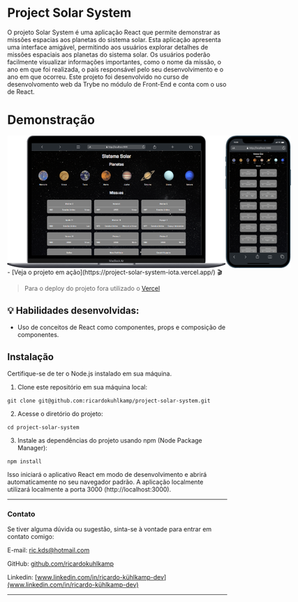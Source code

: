 # Project Solar System
O projeto Solar System é uma aplicação React que permite demonstrar as missões espacias aos planetas do sistema solar. Esta aplicação apresenta uma interface amigável, permitindo aos usuários explorar detalhes de missões espaciais aos planetas do sistema solar. Os usuários poderão facilmente visualizar informações importantes, como o nome da missão, o ano em que foi realizada, o país responsável pelo seu desenvolvimento e o ano em que ocorreu.
Este projeto foi desenvolvido no curso de desenvolvomento web da Trybe no módulo de Front-End e conta com o uso de React.
# Demonstração

<div style="display:flex" >
  <img src="./src/images/desktop-solar-system.png" alt="macBook" style="width: 500px" />

  <img src="./src/images/mobile-solar-system.png" alt="macBook" style="width: 150px" />
</div>
- [Veja o projeto em ação](https://project-solar-system-iota.vercel.app/) 🎬

> Para o deploy do projeto fora utilizado o [Vercel](https://vercel.com/)

## 💡 Habilidades desenvolvidas:

- Uso de conceitos de React como componentes, props e composição de componentes.

## Instalação
Certifique-se de ter o Node.js instalado em sua máquina.

1.  Clone este repositório em sua máquina local:
```
git clone git@github.com:ricardokuhlkamp/project-solar-system.git
```
2.  Acesse o diretório do projeto:
```
cd project-solar-system
```
3.  Instale as dependências do projeto usando npm (Node Package Manager):
```
npm install
```
Isso iniciará o aplicativo React em modo de desenvolvimento e abrirá automaticamente no seu navegador padrão. A aplicação localmente utilizará localmente a porta 3000 (http://localhost:3000).

---

### __Contato__
Se tiver alguma dúvida ou sugestão, sinta-se à vontade para entrar em contato comigo:

E-mail: <ric.kds@hotmail.com>

GitHub: [github.com/ricardokuhlkamp](https://github.com/ricardokuhlkamp)

Linkedin: [www.linkedin.com/in/ricardo-kühlkamp-dev](www.linkedin.com/in/ricardo-kühlkamp-dev)

---

